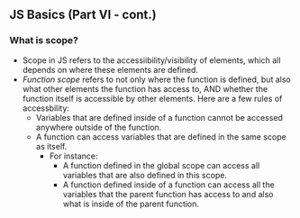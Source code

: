 ## JS Basics (Part VI - cont.)

### What is scope?
- Scope in JS refers to the accessiibility/visibility of elements, which all depends on where these elements are defined.  
- <em>Function scope</em> refers to not only where the function is defined, but also what other elements the function has access to, AND whether the function itself is accessible by other elements. Here are a few rules of accessbility: 
  - Variables that are defined inside of a function cannot be accessed anywhere outside of the function.
  - A function can access variables that are defined in the same scope as itself.
    - For instance: 
      - A function defined in the global scope can access all variables that are also defined in this scope. 
      - A function defined inside of a function can access all the variables that the parent function has access to and also what is inside of the parent function.



